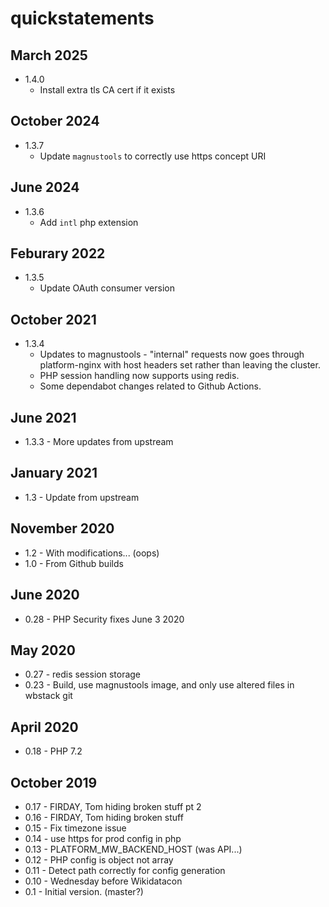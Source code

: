 # quickstatements

## March 2025
- 1.4.0
  - Install extra tls CA cert if it exists

## October 2024
- 1.3.7
  - Update `magnustools` to correctly use https concept URI

## June 2024
- 1.3.6
  - Add `intl` php extension

## Feburary 2022
- 1.3.5
  - Update OAuth consumer version

## October 2021

- 1.3.4
  - Updates to magnustools - "internal" requests now goes through platform-nginx with host headers set rather than leaving the cluster.
  - PHP session handling now supports using redis.
  - Some dependabot changes related to Github Actions.

## June 2021

- 1.3.3 - More updates from upstream

## January 2021

- 1.3 - Update from upstream

## November 2020

- 1.2 - With modifications... (oops)
- 1.0 - From Github builds

## June 2020

- 0.28 - PHP Security fixes June 3 2020

## May 2020

- 0.27 - redis session storage
- 0.23 - Build, use magnustools image, and only use altered files in wbstack git

## April 2020

- 0.18 - PHP 7.2

## October 2019

- 0.17 - FIRDAY, Tom hiding broken stuff pt 2
- 0.16 - FIRDAY, Tom hiding broken stuff
- 0.15 - Fix timezone issue
- 0.14 - use https for prod config in php
- 0.13 - PLATFORM_MW_BACKEND_HOST (was API...)
- 0.12 - PHP config is object not array
- 0.11 - Detect path correctly for config generation
- 0.10 - Wednesday before Wikidatacon
- 0.1 - Initial version. (master?)
